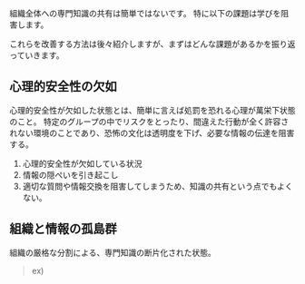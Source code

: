 


組織全体への専門知識の共有は簡単ではないです。
特に以下の課題は学びを阻害します。

これらを改善する方法は後々紹介しますが、まずはどんな課題があるかを振り返っていきます。



## 心理的安全性の欠如

心理的安全性が欠如した状態とは、簡単に言えば処罰を恐れる心理が萬栄下状態のこと。
特定のグループの中でリスクをとったり、間違えた行動が全く許容されない環境のことであり、恐怖の文化は透明度を下げ、必要な情報の伝達を阻害する。

1. 心理的安全性が欠如している状況
2. 情報の隠ぺいを引き起こし
3. 適切な質問や情報交換を阻害してしまうため、知識の共有という点でもよくない。


## 組織と情報の孤島群

組織の厳格な分割による、専門知識の断片化された状態。

> ex) 





















